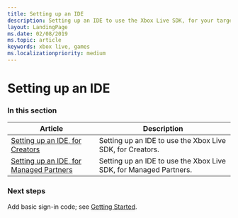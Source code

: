 ```yaml
---
title: Setting up an IDE
description: Setting up an IDE to use the Xbox Live SDK, for your target platforms.
layout: LandingPage
ms.date: 02/08/2019
ms.topic: article
keywords: xbox live, games
ms.localizationpriority: medium
---
```


# Setting up an IDE


### In this section

| Article | Description |
|---------|-------------|
| [Setting up an IDE, for Creators](creators/live-creators-ide-nav.md) | Setting up an IDE to use the Xbox Live SDK, for Creators.  |
| [Setting up an IDE, for Managed Partners](managed-partners/live-mp-ide-nav.md) | Setting up an IDE to use the Xbox Live SDK, for Managed Partners. |


### Next steps

Add basic sign-in code; see [Getting Started](../live-getstarted-nav.md).
